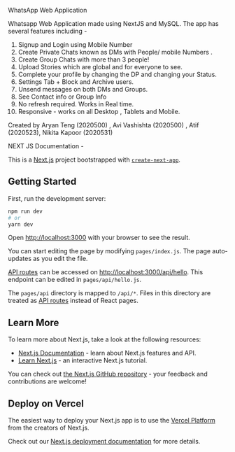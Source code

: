 WhatsApp Web Application

Whatsapp Web Application made using NextJS and MySQL.
The app has several features including -

1. Signup and Login using Mobile Number
2. Create Private Chats known as DMs with People/ mobile Numbers .
3. Create Group Chats with more than 3 people!
4. Upload Stories which are global and for everyone to see.
5. Complete your profile by changing the DP and changing your Status.
6. Settings Tab + Block and Archive users.
7. Unsend messages on both DMs and Groups.
8. See Contact info or Group Info
9. No refresh required. Works in Real time.
10. Responsive - works on all Desktop , Tablets and Mobile.

Created by Aryan Teng (2020500) , Avi Vashishta (2020500) , Atif (2020523), Nikita Kapoor (2020531)

NEXT JS Documentation -

This is a [Next.js](https://nextjs.org/) project bootstrapped with [`create-next-app`](https://github.com/vercel/next.js/tree/canary/packages/create-next-app).

## Getting Started

First, run the development server:

```bash
npm run dev
# or
yarn dev
```

Open [http://localhost:3000](http://localhost:3000) with your browser to see the result.

You can start editing the page by modifying `pages/index.js`. The page auto-updates as you edit the file.

[API routes](https://nextjs.org/docs/api-routes/introduction) can be accessed on [http://localhost:3000/api/hello](http://localhost:3000/api/hello). This endpoint can be edited in `pages/api/hello.js`.

The `pages/api` directory is mapped to `/api/*`. Files in this directory are treated as [API routes](https://nextjs.org/docs/api-routes/introduction) instead of React pages.

## Learn More

To learn more about Next.js, take a look at the following resources:

- [Next.js Documentation](https://nextjs.org/docs) - learn about Next.js features and API.
- [Learn Next.js](https://nextjs.org/learn) - an interactive Next.js tutorial.

You can check out [the Next.js GitHub repository](https://github.com/vercel/next.js/) - your feedback and contributions are welcome!

## Deploy on Vercel

The easiest way to deploy your Next.js app is to use the [Vercel Platform](https://vercel.com/new?utm_medium=default-template&filter=next.js&utm_source=create-next-app&utm_campaign=create-next-app-readme) from the creators of Next.js.

Check out our [Next.js deployment documentation](https://nextjs.org/docs/deployment) for more details.
